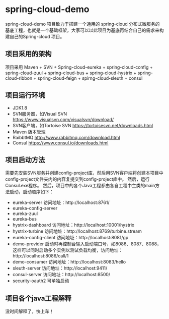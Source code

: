 spring-cloud-demo
======================

spring-cloud-demo 项目致力于搭建一个通用的 spring-cloud 分布式微服务的基底工程，也就是一个基础框架，大家可以以此项目为基底再结合自己的需求来构建自己的Spring-cloud 项目。

## 项目采用的架构

项目采用 Maven + SVN + Spring-cloud-eureka + spring-cloud-config + spring-cloud-zuul + spring-cloud-bus + spring-cloud-hystrix + spring-cloud-ribbon + spring-cloud-feign + spirng-cloud-sleuth + consul 

## 项目运行环境

* JDK1.8
* SVN服务器，如Visual SVN https://www.visualsvn.com/visualsvn/download/
* SVN客户端，如Tortoise SVN  https://tortoisesvn.net/downloads.html
* Maven 版本管理
* RaibbtMQ http://www.rabbitmq.com/download.html
* Consul https://www.consul.io/downloads.html

## 项目启动方法

需要先安装SVN服务并创建config-project库，然后用SVN客户端将创建本项目中config-project文件夹内的内容复提交到config-project库中。
然后，运行 Consul.exe程序。
然后，项目中的各个Java工程都由各自工程中主类的main方法启动，启动顺序如下：
* eureka-server 访问地址：http://localhost:8761/
* eureka-config-server 
* eureka-zuul
* eureka-bus
* hystrix-dashboard 访问地址：http://localhost:10001/hystrix
* hystrix-turbine 访问地址：http://localhost:8769/turbine.stream
* eureka-config-client 访问地址：http://localhost:8081/gp
* demo-provider 启动时再控制台输入启动端口号，如8086、8087、8088，这样可以同时启动多个实例以测试负载均衡，访问地址：http://localhost:8086/call/1
* demo-consumer 访问地址：http://localhost:8083/hello
* sleuth-server 访问地址：http://localhost:9411/
* consul-server 访问地址：http://localhost:8500/
* security-oauth2 可单独启动

## 项目各个java工程解释

没时间解释了，快上车！
